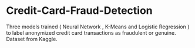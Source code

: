 # Credit-Card-Fraud-Detection
Three models trained ( Neural Network , K-Means and Logistic Regression ) to label anonymized credit card transactions as fraudulent or genuine. Dataset from Kaggle. 
